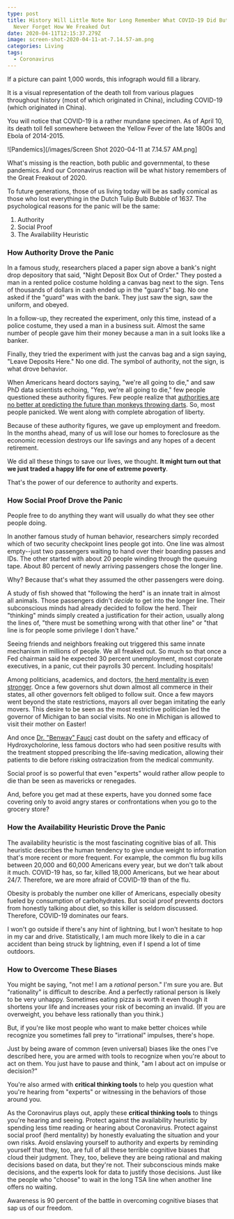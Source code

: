 ```yaml
---
type: post
title: History Will Little Note Nor Long Remember What COVID-19 Did But Will
  Never Forget How We Freaked Out
date: 2020-04-11T12:15:37.279Z
image: screen-shot-2020-04-11-at-7.14.57-am.png
categories: Living
tags:
  - Coronavirus
---
```

If a picture can paint 1,000 words, this infograph would fill a library.

It is a visual representation of the death toll from various plagues throughout history (most of which originated in China), including COVID-19 (which originated in China). 

You will notice that COVID-19 is a rather mundane specimen. As of April 10, its death toll fell somewhere between the Yellow Fever of the late 1800s and Ebola of 2014-2015. 

![Pandemics](/images/Screen Shot 2020-04-11 at 7.14.57 AM.png]

What's missing is the reaction, both public and governmental, to these pandemics. And our Coronavirus reaction will be what history remembers of the Great Freakout of 2020. 

To future generations, those of us living today will be as sadly comical as those who lost everything in the Dutch Tulip Bulb Bubble of 1637. The psychological reasons for the panic will be the same:

1. Authority
2. Social Proof
3. The Availability Heuristic

### How Authority Drove the Panic

In a famous study, researchers placed a paper sign above a bank's night drop depository that said, "Night Deposit Box Out of Order." They posted a man in a rented police costume holding a canvas bag next to the sign. Tens of thousands of dollars in cash ended up in the "guard's" bag. No one asked if the "guard" was with the bank. They just saw the sign, saw the uniform, and obeyed. 

In a follow-up, they recreated the experiment, only this time, instead of a police costume, they used a man in a business suit. Almost the same number of people gave him their money because a man in a suit looks like a banker. 

Finally, they tried the experiment with just the canvas bag and a sign saying, "Leave Deposits Here." No one did. The symbol of authority, not the sign, is what drove behavior. 

When Americans heard doctors saying, "we're all going to die," and saw PhD data scientists echoing, "Yep, we're all going to die," few people questioned these authority figures. Few people realize that [authorities are no better at predicting the future than monkeys throwing darts](https://www.hennessysview.com/posts/2018/how-experts-make-life-worse/). So, most people panicked. We went along with complete abrogation of liberty. 

Because of these authority figures, we gave up employment and freedom. In the months ahead, many of us will lose our homes to foreclosure as the economic recession destroys our life savings and any hopes of a decent retirement. 

We did all these things to save our lives, we thought. **It might turn out that we just traded a happy life for one of extreme poverty**. 

That's the power of our deference to authority and experts. 

### How Social Proof Drove the Panic

People free to do anything they want will usually do what they see other people   doing. 

In another famous study of human behavior, researchers simply recorded which of two security checkpoint lines people got into. One line was almost empty--just two passengers waiting to hand over their boarding passes and IDs. The other started with about 20 people winding through the queuing tape. About 80 percent of newly arriving passengers chose the longer line. 

Why? Because that's what they assumed the other passengers were doing. 

A study of fish showed that "following the herd" is an innate trait in almost all animals. Those passengers didn't *decide* to get into the longer line. Their subconscious minds had already decided to follow the herd. Their "thinking" minds simply created a justification for their action, usually along the lines of, "there must be something wrong with that other line" or "that line is for people some privilege I don't have."

Seeing friends and neighbors freaking out triggered this same innate mechanism in millions of people. We all freaked out. So much so that once a Fed chairman said he expected 30 percent unemployment, most corporate executives, in a panic, cut their payrolls 30 percent. Including hospitals!

Among politicians, academics, and doctors, [the herd mentality is even stronger](https://www.hennessysview.com/coronavirus-exposes-medicines-herd-mentality/). Once a few governors shut down almost all commerce in their states, all other governors felt obliged to follow suit. Once a few mayors went beyond the state restrictions, mayors all over began imitating the early movers. This desire to be seen as the most restrictive politician led the governor of Michigan to ban social visits. No one in Michigan is allowed to visit their mother on Easter! 

And once [Dr. "Benway" Fauci](https://www.hennessysview.com/doctor-benway-doctor-fauci/) cast doubt on the safety and efficacy of Hydroxycholorine, less famous doctors who had seen positive results with the treatment stopped prescribing the life-saving medication, allowing their patients to die before risking ostracization from the medical community. 

Social proof is so powerful that even "experts" would rather allow people to die than be seen as mavericks or renegades. 

And, before you get mad at these experts, have you donned some face covering only to avoid angry stares or confrontations when you go to the grocery store?

### How the Availability Heuristic Drove the Panic

The availability heuristic is the most fascinating cognitive bias of all. This heuristic describes the human tendency to give undue weight to information that's more recent or more frequent. For example, the common flu bug kills between 20,000 and 60,000 Americans every year, but we don't talk about it much. COVID-19 has, so far, killed 18,000 Americans, but we hear about 24/7. Therefore, we are more afraid of COVID-19 than of the flu. 

Obesity is probably the number one killer of Americans, especially obesity fueled by consumption of carbohydrates. But social proof prevents doctors from honestly talking about diet, so this killer is seldom discussed. Therefore, COVID-19 dominates our fears. 

I won't go outside if there's any hint of lightning, but I won't hesitate to hop in my car and drive. Statistically, I am much more likely to die in a car accident than being struck by lightning, even if I spend a lot of time outdoors. 

### How to Overcome These Biases

You might be saying, "not me! I am a *rational* person." I'm sure you are. But "rationality" is difficult to describe. And a perfectly rational person is likely to be very unhappy. Sometimes eating pizza is worth it even though it shortens your life and increases your risk of becoming an invalid. (If you are overweight, you behave less rationally than you think.)

But, if you're like most people who want to make better choices while recognize you sometimes fall prey to "irrational" impulses, there's hope. 

Just by being aware of common (even universal) biases like the ones I've described here, you are armed with tools to recognize when you're about to act on them. You just have to pause and think, "am I about act on impulse or decision?"

You're also armed with **critical thinking tools** to help you question what you're hearing from "experts" or witnessing in the behaviors of those around you. 

As the Coronavirus plays out, apply these **critical thinking tools** to things you're hearing and seeing. Protect against the availability heuristic by spending less time reading or hearing about Coronavirus. Protect against social proof (herd mentality) by honestly evaluating the situation and your own risks. Avoid enslaving yourself to authority and experts by reminding yourself that they, too, are full of all these terrible cognitive biases that cloud their judgment. They, too, believe they are being rational and making decisions based on data, but they're not. Their subconscious minds make decisions, and the experts look for data to justify those decisions. Just like the people who "choose" to wait in the long TSA line when another line offers no waiting. 

Awareness is 90 percent of the battle in overcoming cognitive biases that sap us of our freedom. 
